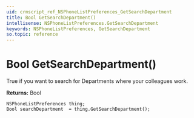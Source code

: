 ```yaml
---
uid: crmscript_ref_NSPhoneListPreferences_GetSearchDepartment
title: Bool GetSearchDepartment()
intellisense: NSPhoneListPreferences.GetSearchDepartment
keywords: NSPhoneListPreferences, GetSearchDepartment
so.topic: reference
---
```


# Bool GetSearchDepartment()

True if you want to search for Departments where your colleagues work.

**Returns:** Bool

```crmscript
NSPhoneListPreferences thing;
Bool searchDepartment  = thing.GetSearchDepartment();
```

